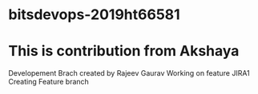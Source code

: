 # bitsdevops-2019ht66581
# This is contribution from Akshaya
Developement Brach created by Rajeev Gaurav
Working on feature JIRA1
Creating Feature branch
